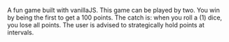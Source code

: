 A fun game built with vanillaJS.
This game can be played by two. You win by being the first to get a 100 points.
The catch is: when you roll a (1) dice, you lose all points.
The user is advised to strategically hold points at intervals.
